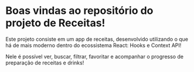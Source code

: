 # Boas vindas ao repositório do projeto de Receitas!

Este projeto consiste em um app de receitas, desenvolvido utilizando o que há de mais moderno dentro do ecossistema React: Hooks e Context API!

Nele é possível ver, buscar, filtrar, favoritar e acompanhar o progresso de preparação de receitas e drinks!
